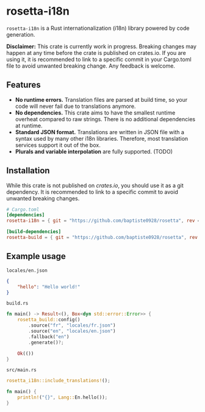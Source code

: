 # rosetta-i18n

`rosetta-i18n` is a Rust internationalization (i18n) library powered by code generation.

**Disclaimer:** This crate is currently work in progress. Breaking changes may happen at any time before the crate is published on crates.io.
If you are using it, it is recommended to link to a specific commit in your Cargo.toml file to avoid unwanted breaking change. Any feedback is welcome.


## Features
- **No runtime errors.** Translation files are parsed at build time, so your code will never fail due to translations anymore.
- **No dependencies.** This crate aims to have the smallest runtime overheat compared to raw strings. There is no additional dependencies at runtime.
- **Standard JSON format.** Translations are written in JSON file with a syntax used by many other i18n libraries. Therefore, most translation services support it out of the box.
- **Plurals and variable interpolation** are fully supported. (TODO)

## Installation
While this crate is not published on *crates.io*, you should use it as a git dependency. It is recommended to link to a specific commit to avoid unwanted breaking changes.

```toml
# Cargo.toml
[dependencies]
rosetta-i18n = { git = "https://github.com/baptiste0928/rosetta", rev = "commit" }

[build-dependencies]
rosetta-build = { git = "https://github.com/baptiste0928/rosetta", rev = "commit" }
```

## Example usage
`locales/en.json`
```json
{
    "hello": "Hello world!"
}
```

`build.rs`
```rust
fn main() -> Result<(), Box<dyn std::error::Error>> {
    rosetta_build::config()
        .source("fr", "locales/fr.json")
        .source("en", "locales/en.json")
        .fallback("en")
        .generate()?;

    Ok(())
}
```

`src/main.rs`
```rust
rosetta_i18n::include_translations!();

fn main() {
    println!("{}", Lang::En.hello());
}
```
